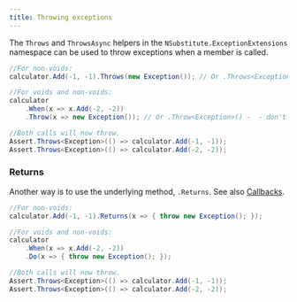 ```yaml
---
title: Throwing exceptions
---
```


<!--
```requiredcode
public interface ICalculator { int Add(int a, int b); }
ICalculator calculator;
[SetUp] public void SetUp() { calculator = Substitute.For<ICalculator>(); }
```
-->

The `Throws` and `ThrowsAsync` helpers in the `NSubstitute.ExceptionExtensions` namespace can be used to throw exceptions when a member is called.

```csharp
//For non-voids:
calculator.Add(-1, -1).Throws(new Exception()); // Or .Throws<Exception>()

//For voids and non-voids:
calculator
    .When(x => x.Add(-2, -2))
    .Throw(x => new Exception()); // Or .Throw<Exception>() -  - don't use .Throw*s* in this case

//Both calls will now throw.
Assert.Throws<Exception>(() => calculator.Add(-1, -1));
Assert.Throws<Exception>(() => calculator.Add(-2, -2));
```

### Returns
Another way is to use the underlying method, `.Returns`. See also [Callbacks](/help/callbacks).

```csharp
//For non-voids:
calculator.Add(-1, -1).Returns(x => { throw new Exception(); });

//For voids and non-voids:
calculator
    .When(x => x.Add(-2, -2))
    .Do(x => { throw new Exception(); });

//Both calls will now throw.
Assert.Throws<Exception>(() => calculator.Add(-1, -1));
Assert.Throws<Exception>(() => calculator.Add(-2, -2));
```
